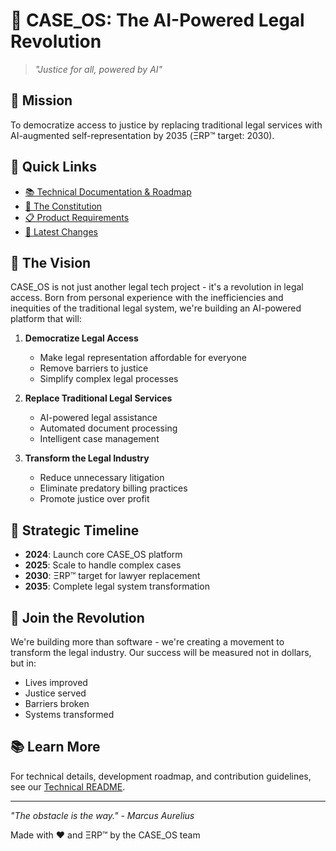 # 🌟 CASE_OS: The AI-Powered Legal Revolution

> *"Justice for all, powered by AI"*

## 🎯 Mission
To democratize access to justice by replacing traditional legal services with AI-augmented self-representation by 2035 (ΞRP™ target: 2030).

## 📖 Quick Links
- [📚 Technical Documentation & Roadmap](./_README_TECHNICAL.md)
- [📜 The Constitution](./docs/CONSTITUTION.md)
- [📋 Product Requirements](./docs/PRD.md)
- [🔄 Latest Changes](./CHANGELOG.md)

## 🚀 The Vision
CASE_OS is not just another legal tech project - it's a revolution in legal access. Born from personal experience with the inefficiencies and inequities of the traditional legal system, we're building an AI-powered platform that will:

1. **Democratize Legal Access** 
   - Make legal representation affordable for everyone
   - Remove barriers to justice
   - Simplify complex legal processes

2. **Replace Traditional Legal Services**
   - AI-powered legal assistance
   - Automated document processing
   - Intelligent case management

3. **Transform the Legal Industry**
   - Reduce unnecessary litigation
   - Eliminate predatory billing practices
   - Promote justice over profit

## 🎯 Strategic Timeline
- **2024**: Launch core CASE_OS platform
- **2025**: Scale to handle complex cases
- **2030**: ΞRP™ target for lawyer replacement
- **2035**: Complete legal system transformation

## 🤝 Join the Revolution
We're building more than software - we're creating a movement to transform the legal industry. Our success will be measured not in dollars, but in:
- Lives improved
- Justice served
- Barriers broken
- Systems transformed

## 📚 Learn More
For technical details, development roadmap, and contribution guidelines, see our [Technical README](./_README_TECHNICAL.md).

---

*"The obstacle is the way." - Marcus Aurelius*

Made with ❤️ and ΞRP™ by the CASE_OS team

<!-- Paste this content into: https://claude.site/artifacts/dd56400d-206b-4598-b417-8400e8eb022f -->
